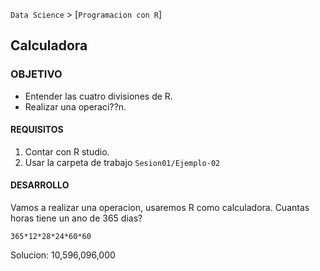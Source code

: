 `Data Science` > [`Programacion con R`]
## Calculadora  

### OBJETIVO
- Entender las cuatro divisiones de R.
- Realizar una operaci??n. 

#### REQUISITOS
1. Contar con R studio.
1. Usar la carpeta de trabajo `Sesion01/Ejemplo-02`

#### DESARROLLO

Vamos a realizar una operacion, usaremos R como calculadora. 
Cuantas horas tiene un ano de 365 dias? 

```{r}
365*12*28*24*60*60
```

Solucion: 10,596,096,000

